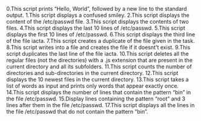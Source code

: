 0.This script prints “Hello, World”, followed by a new line to the standard output.
1.This script displays a confused smiley.
2.This script displays the content of the /etc/passwd file.
3.This script displays the contents of two files.
4.This script displays the last 10 lines of /etc/passwd.
5.This script displays the first 10 lines of /etc/passwd.
6.This script displays  the third line of the file iacta.
7.This script creates a duplicate of the file given in the task.
8.This script writes into a file and creates the file if it doesnt't exist. 
9.This script  duplicates the last line of the file iacta.
10.This script deletes all the regular files (not the directories) with a .js extension that are present in the current directory and all its subfolders.
11.This script counts the number of directories and sub-directories in the current directory.
12.This script displays the 10 newest files in the current directory.
13.This script takes a list of words as input and prints only words that appear exactly once.
14.This script displays the number of lines that contain the pattern “bin” in the file /etc/passwd.
15.Display lines containing the pattern “root” and 3 lines after them in the file /etc/passwd.
17.This script displays all the lines in the file /etc/passwd that do not contain the pattern “bin”. 

